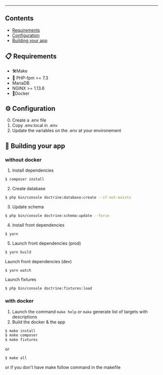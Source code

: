 [R]:https://github.com/romainmaucot

----------------

## Contents
-   [Requirements](#-requirements)
-   [Configuration](#-configuration)
-   [Building your app](#-building-your-app)

## 📋 Requirements
- 🛠Make
- :elephant: PHP-fpm >= 7.3 
- MariaDB 
- NGINX >= 1.13.6  
- 🐳Docker

## :gear: Configuration
0. Create a .env file
1. Copy .env.local in .env
2. Update the variables on the .env at your environement 


## 🎉 Building your app  

### without docker
1. Install dependencies
``` bash
$ composer install
```
2. Create database
``` bash
$ php bin/console doctrine:database:create --if-not-exists
```
3. Update schema
``` bash
$ php bin/console doctrine:schema:update --force
```
4. Install front dependencies
``` bash
$ yarn
````
5. Launch front dependencies (prod) 
``` bash
$ yarn build
````
Launch front dependencies (dev) 
``` bash
$ yarn watch
````
Launch fixtures
``` bash
$ php bin/console doctrine:fixtures:load
````

### with docker
1. Launch the command  `make help` or `make` generate list of targets with descriptions
2. Build the docker & the app

``` bash
$ make install
$ make composer
$ make fixtures
```

or

``` bash
$ make all
```
or if you don't have make follow command in the makefile
